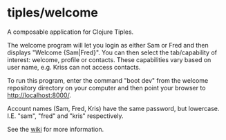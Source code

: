 # tiples/welcome
A composable application for Clojure Tiples.

The welcome program will let you login as either Sam or Fred and then displays "Welcome {Sam|Fred}".
You can then select the tab/capability of interest: welcome, profile or contacts.
These capabilities vary based on user name, e.g. Kriss can not access contacts.

To run this program, enter the command "boot dev" from the welcome repository directory on your computer
and then point your browser to [http://localhost:8000/](http://localhost:8000/).

Account names (Sam, Fred, Kris) have the same password, 
but lowercase. I.E. "sam", "fred" and "kris" respectively.

See the [wiki](https://github.com/tiples/welcome/wiki) for more information.
